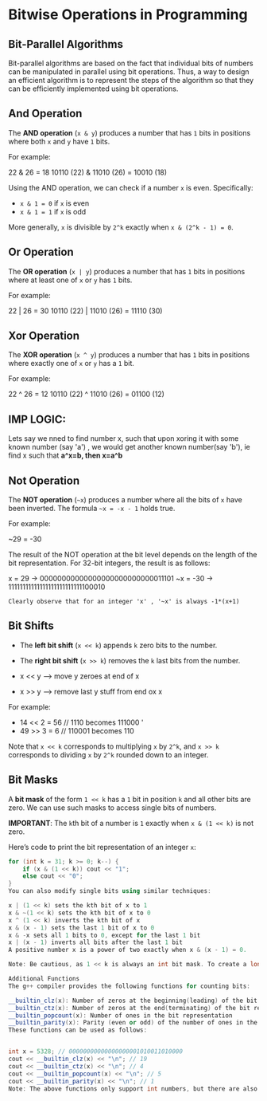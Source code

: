 
# Bitwise Operations in Programming
## Bit-Parallel Algorithms
 Bit-parallel algorithms are based on the fact that individual bits of numbers can
 be manipulated in parallel using bit operations. Thus, a way to design an efficient
 algorithm is to represent the steps of the algorithm so that they can be efficiently
 implemented using bit operations.

## And Operation

The **AND operation** (`x & y`) produces a number that has `1` bits in positions where both `x` and `y` have `1` bits. 

For example:

22 & 26 = 18 
10110 (22) &
11010 (26) = 
10010 (18)


Using the AND operation, we can check if a number `x` is even. Specifically:

- `x & 1 = 0` if `x` is even
- `x & 1 = 1` if `x` is odd

More generally, `x` is divisible by `2^k` exactly when `x & (2^k - 1) = 0`.

## Or Operation

The **OR operation** (`x | y`) produces a number that has `1` bits in positions where at least one of `x` or `y` has `1` bits.

For example:

22 | 26 = 30 10110 (22) | 11010 (26) = 11110 (30)



## Xor Operation

The **XOR operation** (`x ^ y`) produces a number that has `1` bits in positions where exactly one of `x` or `y` has a `1` bit.

For example:

22 ^ 26 = 12 10110 (22) ^ 11010 (26) = 01100 (12)

## IMP LOGIC:
Lets say we nned to find number x, such that upon xoring it with some known number (say 'a') , we would get another known number(say 'b'), ie find x such that **a^x=b, then x=a^b**


## Not Operation

The **NOT operation** (`~x`) produces a number where all the bits of `x` have been inverted. The formula `~x = -x - 1` holds true. 

For example:

~29 = -30


The result of the NOT operation at the bit level depends on the length of the bit representation. For 32-bit integers, the result is as follows:

x = 29 -> 00000000000000000000000000011101 ~x = -30 -> 11111111111111111111111111100010

``Clearly observe that for an integer 'x' , '~x' is always -1*(x+1)``


## Bit Shifts

- The **left bit shift** (`x << k`) appends `k` zero bits to the number. 
- The **right bit shift** (`x >> k`) removes the `k` last bits from the number.

- x << y  --> move y zeroes at end of x
- x >> y  --> remove last y stuff from end ox x


For example:

- 14 << 2 = 56 // 1110 becomes 111000 '
- 49 >> 3 = 6 // 110001 becomes 110


Note that `x << k` corresponds to multiplying `x` by `2^k`, and `x >> k` corresponds to dividing `x` by `2^k` rounded down to an integer.

## Bit Masks

A **bit mask** of the form `1 << k` has a `1` bit in position `k` and all other bits are zero. We can use such masks to access single bits of numbers.

**IMPORTANT**: The `k`th bit of a number is `1` exactly when `x & (1 << k)` is not zero.

Here’s code to print the bit representation of an integer `x`:

```cpp
for (int k = 31; k >= 0; k--) {
    if (x & (1 << k)) cout << "1";
    else cout << "0";
}
You can also modify single bits using similar techniques:

x | (1 << k) sets the kth bit of x to 1
x & ~(1 << k) sets the kth bit of x to 0
x ^ (1 << k) inverts the kth bit of x
x & (x - 1) sets the last 1 bit of x to 0
x & -x sets all 1 bits to 0, except for the last 1 bit
x | (x - 1) inverts all bits after the last 1 bit
A positive number x is a power of two exactly when x & (x - 1) = 0.

Note: Be cautious, as 1 << k is always an int bit mask. To create a long long bit mask, use 1LL << k.

Additional Functions
The g++ compiler provides the following functions for counting bits:

__builtin_clz(x): Number of zeros at the beginning(leading) of the bit representation
__builtin_ctz(x): Number of zeros at the end(terminating) of the bit representation
__builtin_popcount(x): Number of ones in the bit representation
__builtin_parity(x): Parity (even or odd) of the number of ones in the bit representation
These functions can be used as follows:


int x = 5328; // 00000000000000000001010011010000
cout << __builtin_clz(x) << "\n"; // 19
cout << __builtin_ctz(x) << "\n"; // 4
cout << __builtin_popcount(x) << "\n"; // 5
cout << __builtin_parity(x) << "\n"; // 1
Note: The above functions only support int numbers, but there are also long long versions available with the suffix ll.